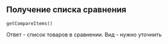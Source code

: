## Получение списка сравнения

`getCompareItems()`

Ответ - список товаров в сравнении. Вид - нужно уточнить